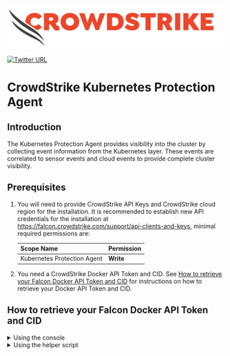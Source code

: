 ![CrowdStrike FalconPy](https://raw.githubusercontent.com/CrowdStrike/falconpy/main/docs/asset/cs-logo.png)

[![Twitter URL](https://img.shields.io/twitter/url?label=Follow%20%40CrowdStrike&style=social&url=https%3A%2F%2Ftwitter.com%2FCrowdStrike)](https://twitter.com/CrowdStrike)<br/>

# CrowdStrike Kubernetes Protection Agent

## Introduction

The Kubernetes Protection Agent provides visibility into the cluster by collecting event information from the Kubernetes layer. These events are correlated to sensor events and cloud events to provide complete cluster visibility.

## Prerequisites

1. You will need to provide CrowdStrike API Keys and CrowdStrike cloud region for the installation. It is recommended to establish new API credentials for the installation at https://falcon.crowdstrike.com/support/api-clients-and-keys, minimal required permissions are:

    | Scope Name                  | Permission |
    |-----------------------------|------------|
    | Kubernetes Protection Agent | **Write**  |

2. You need a CrowdStrike Docker API Token and CID. See [How to retrieve your Falcon Docker API Token and CID](#how-to-retrieve-your-falcon-docker-api-token-and-cid) for instructions on how to retrieve your Docker API Token and CID.

## How to retrieve your Falcon Docker API Token and CID

<details>
<summary>Using the console</summary>

1. Log in to Falcon Console
2. Navigate to https://falcon.crowdstrike.com/cloud-security/registration?return_to=eks
3. Click Register New Kubernetes Cluster
4. Click Self-Managed Kubernetes Service
5. Type any value for Cluster Name and click Generate
6. The generated config will contain both your Docker API Token and CID

</details>

<details>
<summary>Using the helper script</summary>

1. Add the following environment variables with your values.
    ```shell
    export FALCON_CLOUD=api.us-2.crowdstrike.com
    export FALCON_CLIENT_ID=123123123
    export FALCON_CLIENT_SECRET=12312313
    ```
    > Note: The `Falcon Images Download` and `Sensor Download` scopes with read permissions are required for this script to work.

2. Run the script.
    ```shell
    ./modules/k8s-protection-agent/helper.sh

    # Example output
    Docker Access Token: AKSADKLDK
    Falcon CCID: AKFJKLAJFLK-0F
    ```
</details>
